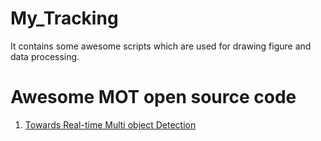 # My_Tracking
It contains some awesome scripts which are used for drawing figure and data processing.

# Awesome MOT open source code
1. [Towards Real-time Multi object Detection](https://github.com/Zhongdao/Towards-Realtime-MOT)
